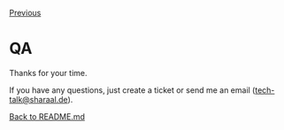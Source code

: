 [Previous](./7-migrations.md)


# QA

Thanks for your time.

If you have any questions, just create a ticket or send me an email (tech-talk@sharaal.de).


[Back to README.md](./README.md)
